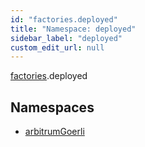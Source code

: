 ```yaml
---
id: "factories.deployed"
title: "Namespace: deployed"
sidebar_label: "deployed"
custom_edit_url: null
---
```


[factories](factories.md).deployed

## Namespaces

- [arbitrumGoerli](factories.deployed.arbitrumGoerli.md)
